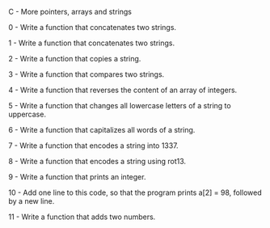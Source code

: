 C - More pointers, arrays and strings

0 - Write a function that concatenates two strings.

1 - Write a function that concatenates two strings.

2 - Write a function that copies a string.

3 - Write a function that compares two strings.

4 - Write a function that reverses the content of an array of integers.

5 - Write a function that changes all lowercase letters of a string to uppercase.

6 - Write a function that capitalizes all words of a string.

7 - Write a function that encodes a string into 1337.

8 - Write a function that encodes a string using rot13.

9 - Write a function that prints an integer.

10 - Add one line to this code, so that the program prints a[2] = 98, followed by a new line.

11 - Write a function that adds two numbers.
